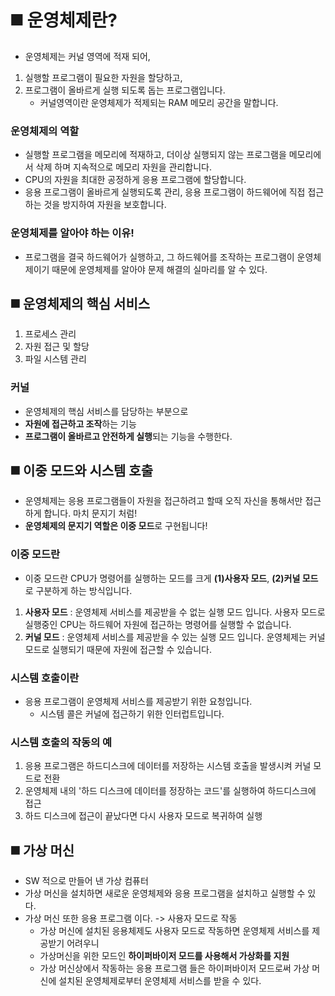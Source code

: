 # ◼️ 운영체제란?
- 운영체제는 커널 영역에 적재 되어,
1. 실행할 프로그램이 필요한 자원을 할당하고,
2. 프로그램이 올바르게 실행 되도록 돕는 프로그램입니다.
    - 커널영역이란 운영체제가 적제되는 RAM 메모리 공간을 말합니다.

### 운영체제의 역할
- 실행할 프로그램을 메모리에 적재하고, 더이상 실행되지 않는 프로그램을 메모리에서 삭제 하며 지속적으로 메모리 자원을 관리합니다.
- CPU의 자원을 최대한 공정하게 응용 프로그램에 할당합니다.
- 응용 프로그램이 올바르게 실행되도록 관리, 응용 프로그램이 하드웨어에 직접 접근하는 것을 방지하여 자원을 보호합니다.

### 운영체제를 알아야 하는 이유!
- 프로그램을 결국 하드웨어가 실행하고, 그 하드웨어를 조작하는 프로그램이 운영체제이기 때문에 운영체제를 알아야 문제 해결의 실마리를 알 수 있다.

## ◼️ 운영체제의 핵심 서비스
1. 프로세스 관리
2. 자원 접근 및 할당
3. 파일 시스템 관리

### 커널 
- 운영체제의 핵심 서비스를 담당하는 부분으로
- **자원에 접근하고 조작**하는 기능
- **프로그램이 올바르고 안전하게 실행**되는 기능을 수행한다.

## ◼️ 이중 모드와 시스템 호출
- 운영체제는 응용 프로그램들이 자원을 접근하려고 할때 오직 자신을 통해서만 접근하게 합니다. 마치 문지기 처럼!
- **운영체제의 문지기 역할은 이중 모드**로 구현됩니다!

### 이중 모드란
- 이중 모드란 CPU가 명령어를 실행하는 모드를 크게 **(1)사용자 모드**, **(2)커널 모드**로 구분하게 하는 방식입니다.
1. **사용자 모드** : 운영체제 서비스를 제공받을 수 없는 실행 모드 입니다. 사용자 모드로 실행중인 CPU는 하드웨어 자원에 접근하는 명령어를 실행할 수 없습니다.
2. **커널 모드** : 운영체제 서비스를 제공받을 수 있는 실행 모드 입니다. 운영체제는 커널 모드로 실행되기 때문에 자원에 접근할 수 있습니다.

### 시스템 호출이란 
- 응용 프로그램이 운영체제 서비스를 제공받기 위한 요청입니다.
    - 시스템 콜은 커널에 접근하기 위한 인터럽트입니다.

### 시스템 호출의 작동의 예
1. 응용 프로그램은 하드디스크에 데이터를 저장하는 시스템 호출을 발생시켜 커널 모드로 전환
2. 운영체제 내의 '하드 디스크에 데이터를 정장하는 코드'를 실행하여 하드디스크에 접근
3. 하드 디스크에 접근이 끝났다면 다시 사용자 모드로 복귀하여 실행

## ◼️ 가상 머신
- SW 적으로 만들어 낸 가상 컴퓨터
- 가상 머신을 설치하면 새로운 운영체제와 응용 프로그램을 설치하고 실행할 수 있다.
- 가상 머신 또한 응용 프로그램 이다. -> 사용자 모드로 작동
    - 가상 머신에 설치된 응용체제도 사용자 모드로 작동하면 운영체제 서비스를 제공받기 어려우니
    - 가상머신을 위한 모드인 **하이퍼바이저 모드를 사용해서 가상화를 지원**
    - 가상 머신상에서 작동하는 응용 프로그램 들은 하이퍼바이저 모드로써 가상 머신에 설치된 운영체제로부터 운영체제 서비스를 받을 수 있다.  